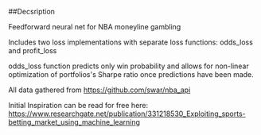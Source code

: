 ##Decsription

Feedforward neural net for NBA moneyline gambling

Includes two loss implementations with separate loss functions: odds_loss and profit_loss

odds_loss function predicts only win probability and allows for non-linear optimization of portfolios's Sharpe ratio once predictions have been made.

All data gathered from https://github.com/swar/nba_api

Initial Inspiration can be read for free here: https://www.researchgate.net/publication/331218530_Exploiting_sports-betting_market_using_machine_learning
